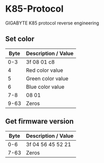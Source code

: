 # K85-Protocol
GIGABYTE K85 protocol reverse engineering

## Set color
| Byte | Description / Value |
|------|---------------------|
| 0-3  | 3f 08 01 c8         |
| 4    | Red color value     |
| 5    | Green color value   |
| 6    | Blue color value    |
| 7-8  | 08 01               |
| 9-63 | Zeros               |

## Get firmware version
| Byte | Description / Value |
|------|---------------------|
| 0-6  | 3f 04 56 45 52 21   |
| 7-63 | Zeros               |
